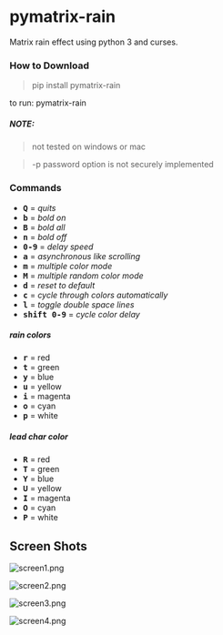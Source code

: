 # pymatrix-rain
Matrix rain effect using python 3 and curses.

### How to Download
 >pip install pymatrix-rain
 
 to run: pymatrix-rain


##### NOTE:

> not tested on windows or mac

> -p password option is not securely implemented

###  Commands
- **<kbd>Q</kbd>** = *quits*
- **<kbd>b</kbd>** = *bold on*
- **<kbd>B</kbd>** = *bold all*
- **<kbd>n</kbd>** = *bold off*
- **<kbd>0-9</kbd>** = *delay speed*
- **<kbd>a</kbd>** = *asynchronous like scrolling*
- **<kbd>m</kbd>** = *multiple color mode*
- **<kbd>M</kbd>** = *multiple random color mode*
- **<kbd>d</kbd>** = *reset to default*
- **<kbd>c</kbd>** = *cycle through colors automatically*
- **<kbd>l</kbd>** = *toggle double space lines*
- **<kbd>shift 0-9</kbd>** = *cycle color delay*

##### rain colors
- **<kbd>r</kbd>** = red
- **<kbd>t</kbd>** = green
- **<kbd>y</kbd>** = blue
- **<kbd>u</kbd>** = yellow
- **<kbd>i</kbd>** = magenta
- **<kbd>o</kbd>** = cyan
- **<kbd>p</kbd>** = white

##### lead char color
- **<kbd>R</kbd>** = red
- **<kbd>T</kbd>** = green
- **<kbd>Y</kbd>** = blue
- **<kbd>U</kbd>** = yellow
- **<kbd>I</kbd>** = magenta
- **<kbd>O</kbd>** = cyan
- **<kbd>P</kbd>** = white

## Screen Shots

![screen1.png](https://i.fluffy.cc/MKs7Xz0K9hFJn6Np8FTWhF5NNkG7PbQK.png)

![screen2.png](https://i.fluffy.cc/3B88FSK9j8lTRgq4k52ZDLZPf02fpWnv.png)

![screen3.png](https://i.fluffy.cc/WHXssN9PRl9GfGqgGRBfZmpZKNGLk2DC.png)

![screen4.png](https://i.fluffy.cc/977jk4tNLV7tPdfw9B46VM2m6NNRqwt6.png)
